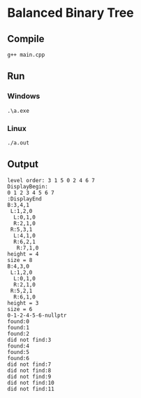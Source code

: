 # Balanced Binary Tree

## Compile 

```
g++ main.cpp
```

## Run

### Windows

```
.\a.exe
```

### Linux

```
./a.out
```

## Output

```
level order: 3 1 5 0 2 4 6 7 
DisplayBegin:
0 1 2 3 4 5 6 7
:DisplayEnd
B:3,4,1
 L:1,2,0
  L:0,1,0
  R:2,1,0
 R:5,3,1
  L:4,1,0
  R:6,2,1
   R:7,1,0
height = 4
size = 8
B:4,3,0
 L:1,2,0
  L:0,1,0
  R:2,1,0
 R:5,2,1
  R:6,1,0
height = 3
size = 6
0-1-2-4-5-6-nullptr
found:0
found:1
found:2
did not find:3
found:4
found:5
found:6
did not find:7
did not find:8
did not find:9
did not find:10
did not find:11
```